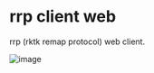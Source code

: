 # rrp client web

rrp (rktk remap protocol) web client.

![image](https://github.com/user-attachments/assets/cebb2232-477d-4fe0-a4a4-b6fc94428818)
